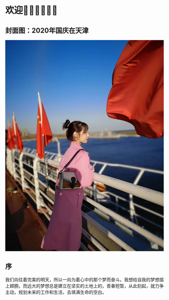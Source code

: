 # 欢迎👏🏻👏🏻👏🏻

## 封面图：2020年国庆在天津
![img.png](./img.png)

## 序
我们向往着完美的明天，所以一向为着心中的那个梦而奋斗。我想给自我的梦想插上翅膀。而远大的梦想总是建立在坚实的土地上的，青春短暂，从此刻起，就力争主动，规划未来的工作和生活，去填满生命的空白。